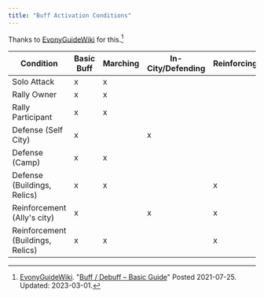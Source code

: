 ```yaml
---
title: "Buff Activation Conditions"
---
```


Thanks to [EvonyGuideWiki][] for this.[^230303-1]

|Condition|Basic Buff|Marching|In-City/Defending|Reinforcing|
| --- | --- | --- | --- | --- |
| Solo Attack                       | x | x | 
| Rally Owner                       | x | x |
| Rally Participant                 | x | x |
| Defense (Self City)               | x |   | x |
| Defense (Camp)                    | x | x |
| Defense (Buildings, Relics)       | x | x |   | x |
| Reinforcement (Ally's city)       | x |   | x | x |
| Reinforcement (Buildings, Relics) | x | x |   | x |

[EvonyGuideWiki]: <https://evonyguidewiki.com>

[^230303-1]: [EvonyGuideWiki][]. "[Buff / Debuff – Basic Guide][EGWBG]" Posted 2021-07-25. Updated: 2023-03-01. 

[EGWBG]: <https://evonyguidewiki.com/en/buff_debuff_basic_guide-en/#4_Basic_Types>

